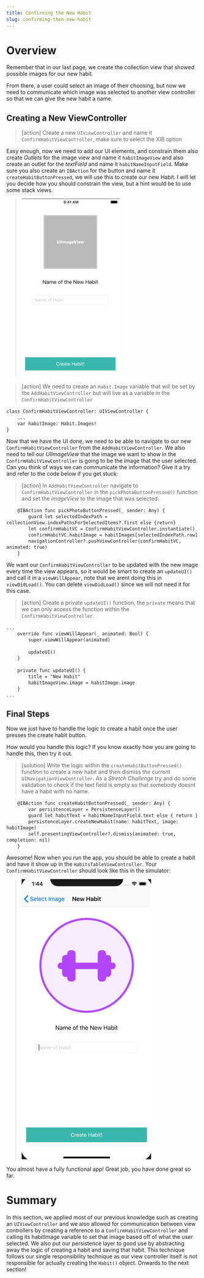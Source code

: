 ```yaml
---
title: Confirming the New Habit
slug: confirming-then-new-habit
---
```

# Overview 

Remember that in our last page, we create the collection view that showed possible images for our new habit. 

From there, a user could select an image of their choosing, but now we need to communicate which image was selected to another view controller so that we can give the new habit a name. 

## Creating a New ViewController 

>[action]
> Create a new `UIViewController` and name it `ConfirmHabitViewController`, make sure to select the XIB option

Easy enough, now we need to add our UI elements, and constrain them also create *Outlets* for the image view and name it  `habitImageView` and also create an outlet for the *textField* and name it  `habitNameInputField`. Make sure you also create an `IBAction` for the button and name it `createHabitButtonPressed`, we will use this to create our new Habit. I will let you decide how you should constrain the view, but a hint would be to use some stack views. 

> ![Remove Main](./assets/confirmHabitViewController.png)

>[action]
> We need to create an `Habit.Image` variable that will be set by the `AddHabitViewController` but will live as a variable in the `ConfirmHabitViewController`
```
class ConfirmHabitViewController: UIViewController {
    ...
    var habitImage: Habit.Images!
}
```

Now that we have the UI done, we need to be able to navigate to our new `ConfirmHabitViewController` from the `AddHabitViewController`. We also need to tell our *UIImageView* that the image we want to show in the `ConfirmHabitViewController` is going to be the image that the user selected. Can you think of ways we can communicate the information? Give it a try and refer to the code below if you get stuck: 

>[action]
> In `AddHabitViewController` navigate to `ConfirmHabitViewController` in the `pickPhotoButtonPressed()` function and set the *imageView* to the image that was selected: 

```
    @IBAction func pickPhotoButtonPressed(_ sender: Any) {
        guard let selectedIndexPath = collectionView.indexPathsForSelectedItems?.first else {return}
        let confirmHabitVC = ConfirmHabitViewController.instantiate()
        confirmHabitVC.habitImage = habitImages[selectedIndexPath.row]
        navigationController?.pushViewController(confirmHabitVC, animated: true)
    }
```

We want our `ConfirmHabitViewController` to be updated with the new image every time the view appears, so it would be smart to create an `updateUI()` and call it in a `viewWillAppear`, note that we arent doing this in `viewDidLoad()`. You can delete `viewDidLoad()` since we will not need it for this case.

>[action]
> Create a private `updateUI()` function, the `private` means that we can only access the function within the `ConfirmHabitViewController`. 

```
...
    override func viewWillAppear(_ animated: Bool) {
        super.viewWillAppear(animated)
        
        updateUI()
    }

    private func updateUI() {
        title = "New Habit"
        habitImageView.image = habitImage.image
    }
...
```

## Final Steps

Now we just have to handle the logic to create a habit once the user presses the create habit button. 

How would you handle this logic? If you know exactly how you are going to handle this, then try it out. 

>[solution]
> Write the logic within the `createHabitButtonPressed()` function to create a new habit and then dismiss the current `UINavigationViewController`. As a *Stretch Challenge* try and do some validation to check if the text field is empty so that somebody doesnt have a habit with no name. 

```
    @IBAction func createHabitButtonPressed(_ sender: Any) {
        var persistenceLayer = PersistenceLayer()
        guard let habitText = habitNameInputField.text else { return }
        persistenceLayer.createNewHabit(name: habitText, image: habitImage)
        self.presentingViewController?.dismiss(animated: true, completion: nil)
    }
```

Awesome! Now when you run the app, you should be able to create a habit and have it show up in the `HabitsTableViewController`. Your `ConfirmHabitViewController` should look like this in the simulator: 

> ![Remove Main](./assets/finishedConfirmHabitVC.png)


 You almost have a fully functional app! Great job, you have done great so far. 

# Summary

In this section, we applied most of our previous knowledge such as creating an `UIViewController` and we also allowed for communication between view controllers by creating a reference to a `ConfirmHabitViewController` and calling its habitImage variable to set that image based off of what the user selected. We also put our persistence layer to good use by abstracting away the logic of creating a habit and saving that habit. This technique follows our single responsibility technique as our view controller itself is not responsible for actually creating the `Habit()` object. Onwards to the next section!










